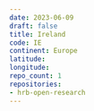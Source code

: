 ```yaml
---
date: 2023-06-09
draft: false
title: Ireland
code: IE
continent: Europe
latitude:
longitude:
repo_count: 1
repositories:
- hrb-open-research
---
```



